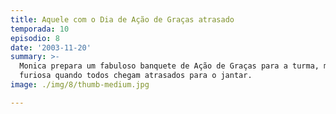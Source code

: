 ```yaml
---
title: Aquele com o Dia de Ação de Graças atrasado
temporada: 10
episodio: 8
date: '2003-11-20'
summary: >-
  Monica prepara um fabuloso banquete de Ação de Graças para a turma, mas fica
  furiosa quando todos chegam atrasados para o jantar.
image: ./img/8/thumb-medium.jpg

---
```

